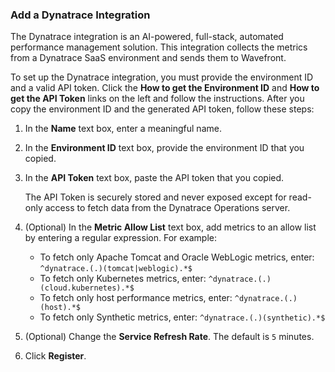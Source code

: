 ### Add a Dynatrace Integration

The Dynatrace integration is an AI-powered, full-stack, automated performance management solution. This integration collects the metrics from a Dynatrace SaaS environment and sends them to Wavefront.

To set up the Dynatrace integration, you must provide the environment ID and a valid API token. Click the **How to get the Environment ID** and **How to get the API Token** links on the left and follow the instructions. After you copy the environment ID and the generated API token, follow these steps:

1. In the **Name** text box, enter a meaningful name.
2. In the **Environment ID** text box, provide the environment ID that you copied.
3. In the **API Token** text box, paste the API token that you copied.
  
   The API Token is securely stored and never exposed except for read-only access to fetch data from the Dynatrace Operations server.

4. (Optional) In the **Metric Allow List** text box, add metrics to an allow list by entering a regular expression. For example:
    * To fetch only Apache Tomcat and Oracle WebLogic metrics, enter: <code>^dynatrace.(.)(tomcat|weblogic).*$</code>
    * To fetch only Kubernetes metrics, enter: <code>^dynatrace.(.)(cloud.kubernetes).*$</code>
    * To fetch only host performance metrics, enter: <code>^dynatrace.(.)(host).*$</code>
    * To fetch only Synthetic metrics, enter: <code>^dynatrace.(.)(synthetic).*$</code>
5. (Optional) Change the **Service Refresh Rate**. The default is `5` minutes.
6. Click **Register**.
